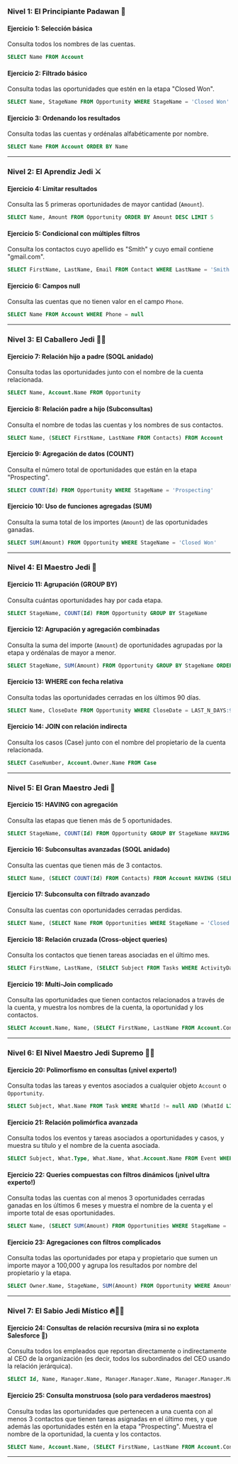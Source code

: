 ### Nivel 1: **El Principiante Padawan** 🌱
 
#### Ejercicio 1: Selección básica
Consulta todos los nombres de las cuentas.
```sql
SELECT Name FROM Account
```
 
#### Ejercicio 2: Filtrado básico
Consulta todas las oportunidades que estén en la etapa "Closed Won".
```sql
SELECT Name, StageName FROM Opportunity WHERE StageName = 'Closed Won'
```
 
#### Ejercicio 3: Ordenando los resultados
Consulta todas las cuentas y ordénalas alfabéticamente por nombre.
```sql
SELECT Name FROM Account ORDER BY Name
```
 
---
 
### Nivel 2: **El Aprendiz Jedi** ⚔️
 
#### Ejercicio 4: Limitar resultados
Consulta las 5 primeras oportunidades de mayor cantidad (`Amount`).
```sql
SELECT Name, Amount FROM Opportunity ORDER BY Amount DESC LIMIT 5
```
 
#### Ejercicio 5: Condicional con múltiples filtros
Consulta los contactos cuyo apellido es "Smith" y cuyo email contiene "gmail.com".
```sql
SELECT FirstName, LastName, Email FROM Contact WHERE LastName = 'Smith' AND Email LIKE '%gmail.com%'
```
 
#### Ejercicio 6: Campos null
Consulta las cuentas que no tienen valor en el campo `Phone`.
```sql
SELECT Name FROM Account WHERE Phone = null
```
 
---
 
### Nivel 3: **El Caballero Jedi** 🧙‍♂️
 
#### Ejercicio 7: Relación hijo a padre (SOQL anidado)
Consulta todas las oportunidades junto con el nombre de la cuenta relacionada.
```sql
SELECT Name, Account.Name FROM Opportunity
```
 
#### Ejercicio 8: Relación padre a hijo (Subconsultas)
Consulta el nombre de todas las cuentas y los nombres de sus contactos.
```sql
SELECT Name, (SELECT FirstName, LastName FROM Contacts) FROM Account
```
 
#### Ejercicio 9: Agregación de datos (COUNT)
Consulta el número total de oportunidades que están en la etapa "Prospecting".
```sql
SELECT COUNT(Id) FROM Opportunity WHERE StageName = 'Prospecting'
```
 
#### Ejercicio 10: Uso de funciones agregadas (SUM)
Consulta la suma total de los importes (`Amount`) de las oportunidades ganadas.
```sql
SELECT SUM(Amount) FROM Opportunity WHERE StageName = 'Closed Won'
```
 
---
 
### Nivel 4: **El Maestro Jedi** 🌌
 
#### Ejercicio 11: Agrupación (GROUP BY)
Consulta cuántas oportunidades hay por cada etapa.
```sql
SELECT StageName, COUNT(Id) FROM Opportunity GROUP BY StageName
```
 
#### Ejercicio 12: Agrupación y agregación combinadas
Consulta la suma del importe (`Amount`) de oportunidades agrupadas por la etapa y ordénalas de mayor a menor.
```sql
SELECT StageName, SUM(Amount) FROM Opportunity GROUP BY StageName ORDER BY SUM(Amount) DESC
```
 
#### Ejercicio 13: WHERE con fecha relativa
Consulta todas las oportunidades cerradas en los últimos 90 días.
```sql
SELECT Name, CloseDate FROM Opportunity WHERE CloseDate = LAST_N_DAYS:90
```
 
#### Ejercicio 14: JOIN con relación indirecta
Consulta los casos (Case) junto con el nombre del propietario de la cuenta relacionada.
```sql
SELECT CaseNumber, Account.Owner.Name FROM Case
```
 
---
 
### Nivel 5: **El Gran Maestro Jedi** 🌠
 
#### Ejercicio 15: HAVING con agregación
Consulta las etapas que tienen más de 5 oportunidades.
```sql
SELECT StageName, COUNT(Id) FROM Opportunity GROUP BY StageName HAVING COUNT(Id) > 5
```
 
#### Ejercicio 16: Subconsultas avanzadas (SOQL anidado)
Consulta las cuentas que tienen más de 3 contactos.
```sql
SELECT Name, (SELECT COUNT(Id) FROM Contacts) FROM Account HAVING (SELECT COUNT(Id) FROM Contacts) > 3
```
 
#### Ejercicio 17: Subconsulta con filtrado avanzado
Consulta las cuentas con oportunidades cerradas perdidas.
```sql
SELECT Name, (SELECT Name FROM Opportunities WHERE StageName = 'Closed Lost') FROM Account
```
 
#### Ejercicio 18: Relación cruzada (Cross-object queries)
Consulta los contactos que tienen tareas asociadas en el último mes.
```sql
SELECT FirstName, LastName, (SELECT Subject FROM Tasks WHERE ActivityDate = LAST_MONTH) FROM Contact
```
 
#### Ejercicio 19: Multi-Join complicado
Consulta las oportunidades que tienen contactos relacionados a través de la cuenta, y muestra los nombres de la cuenta, la oportunidad y los contactos.
```sql
SELECT Account.Name, Name, (SELECT FirstName, LastName FROM Account.Contacts) FROM Opportunity
```
 
---
 
### Nivel 6: **El Nivel Maestro Jedi Supremo** 🌌👑
 
#### Ejercicio 20: Polimorfismo en consultas (¡nivel experto!)
Consulta todas las tareas y eventos asociados a cualquier objeto `Account` o `Opportunity`.
```sql
SELECT Subject, What.Name FROM Task WHERE WhatId != null AND (WhatId LIKE '001%' OR WhatId LIKE '006%')
```
 
#### Ejercicio 21: Relación polimórfica avanzada
Consulta todos los eventos y tareas asociados a oportunidades y casos, y muestra su título y el nombre de la cuenta asociada.
```sql
SELECT Subject, What.Type, What.Name, What.Account.Name FROM Event WHERE WhatId != null AND (What.Type = 'Opportunity' OR What.Type = 'Case')
```
 
#### Ejercicio 22: Queries compuestas con filtros dinámicos (¡nivel ultra experto!)
Consulta todas las cuentas con al menos 3 oportunidades cerradas ganadas en los últimos 6 meses y muestra el nombre de la cuenta y el importe total de esas oportunidades.
```sql
SELECT Name, (SELECT SUM(Amount) FROM Opportunities WHERE StageName = 'Closed Won' AND CloseDate = LAST_N_MONTHS:6) FROM Account WHERE Id IN (SELECT AccountId FROM Opportunity WHERE StageName = 'Closed Won' AND CloseDate = LAST_N_MONTHS:6 GROUP BY AccountId HAVING COUNT(Id) >= 3)
```
 
#### Ejercicio 23: Agregaciones con filtros complicados
Consulta todas las oportunidades por etapa y propietario que sumen un importe mayor a 100,000 y agrupa los resultados por nombre del propietario y la etapa.
```sql
SELECT Owner.Name, StageName, SUM(Amount) FROM Opportunity WHERE Amount > 100000 GROUP BY Owner.Name, StageName
```
 
---
 
### Nivel 7: **El Sabio Jedi Místico** 🔥🧙‍♂️
 
#### Ejercicio 24: Consultas de relación recursiva (mira si no explota Salesforce 🤯)
Consulta todos los empleados que reportan directamente o indirectamente al CEO de la organización (es decir, todos los subordinados del CEO usando la relación jerárquica).
```sql
SELECT Id, Name, Manager.Name, Manager.Manager.Name, Manager.Manager.Manager.Name FROM User WHERE ManagerId != null
```
 
#### Ejercicio 25: Consulta monstruosa (solo para verdaderos maestros)
Consulta todas las oportunidades que pertenecen a una cuenta con al menos 3 contactos que tienen tareas asignadas en el último mes, y que además las oportunidades estén en la etapa "Prospecting". Muestra el nombre de la oportunidad, la cuenta y los contactos.
```sql
SELECT Name, Account.Name, (SELECT FirstName, LastName FROM Account.Contacts WHERE Id IN (SELECT WhoId FROM Task WHERE ActivityDate = LAST_MONTH)) FROM Opportunity WHERE StageName = 'Prospecting' AND AccountId IN (SELECT AccountId FROM Contact WHERE Id IN (SELECT WhoId FROM Task WHERE ActivityDate = LAST_MONTH GROUP BY WhoId HAVING COUNT(Id) >= 3))
```
 
---